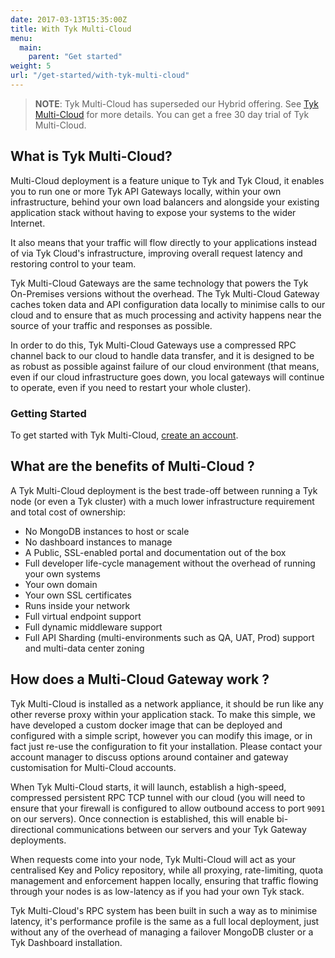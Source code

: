 ```yaml
---
date: 2017-03-13T15:35:00Z
title: With Tyk Multi-Cloud
menu: 
  main:
    parent: "Get started"
weight: 5
url: "/get-started/with-tyk-multi-cloud"
---
```


> **NOTE**: Tyk Multi-Cloud has superseded our Hybrid offering. See [Tyk Multi-Cloud](https://tyk.io/api-gateway/cloud/#multi-cloud) for more details. You can get a free 30 day trial of Tyk Multi-Cloud.


## <a name="what-is-tyk-Multi-Cloud"></a>What is Tyk Multi-Cloud?

Multi-Cloud deployment is a feature unique to Tyk and Tyk Cloud, it enables you to run one or more Tyk API Gateways locally, within your own infrastructure, behind your own load balancers and alongside your existing application stack without having to expose your systems to the wider Internet.

It also means that your traffic will flow directly to your applications instead of via Tyk Cloud's infrastructure, improving overall request latency and restoring control to your team.

Tyk Multi-Cloud Gateways are the same technology that powers the Tyk On-Premises versions without the overhead. The Tyk Multi-Cloud Gateway caches token data and API configuration data locally to minimise calls to our cloud and to ensure that as much processing and activity happens near the source of your traffic and responses as possible.

In order to do this, Tyk Multi-Cloud Gateways use a compressed RPC channel back to our cloud to handle data transfer, and it is designed to be as robust as possible against failure of our cloud environment (that means, even if our cloud infrastructure goes down, you local gateways will continue to operate, even if you need to restart your whole cluster).

### Getting Started

To get started with Tyk Multi-Cloud, [create an account](/docs/get-started/with-tyk-multi-cloud/create-an-account/).

## <a name="what-are-the-benefits-of-Multi-Cloud"></a>What are the benefits of Multi-Cloud ?

A Tyk Multi-Cloud deployment is the best trade-off between running a Tyk node (or even a Tyk cluster) with a much lower infrastructure requirement and total cost of ownership:

*   No MongoDB instances to host or scale
*   No dashboard instances to manage
*   A Public, SSL-enabled portal and documentation out of the box
*   Full developer life-cycle management without the overhead of running your own systems
*   Your own domain
*   Your own SSL certificates
*   Runs inside your network
*   Full virtual endpoint support
*   Full dynamic middleware support
*   Full API Sharding (multi-environments such as QA, UAT, Prod) support and multi-data center zoning

## <a name="how-does-a-Multi-Cloud-gateway-work"></a>How does a Multi-Cloud Gateway work ?

Tyk Multi-Cloud is installed as a network appliance, it should be run like any other reverse proxy within your application stack. To make this simple, we have developed a custom docker image that can be deployed and configured with a simple script, however you can modify this image, or in fact just re-use the configuration to fit your installation. Please contact your account manager to discuss options around container and gateway customisation for Multi-Cloud accounts.

When Tyk Multi-Cloud starts, it will launch, establish a high-speed, compressed persistent RPC TCP tunnel with our cloud (you will need to ensure that your firewall is configured to allow outbound access to port `9091` on our servers). Once connection is established, this will enable bi-directional communications between our servers and your Tyk Gateway deployments.

When requests come into your node, Tyk Multi-Cloud will act as your centralised Key and Policy repository, while all proxying, rate-limiting, quota management and enforcement happen locally, ensuring that traffic flowing through your nodes is as low-latency as if you had your own Tyk stack.

Tyk Multi-Cloud's RPC system has been built in such a way as to minimise latency, it's performance profile is the same as a full local deployment, just without any of the overhead of managing a failover MongoDB cluster or a Tyk Dashboard installation.


